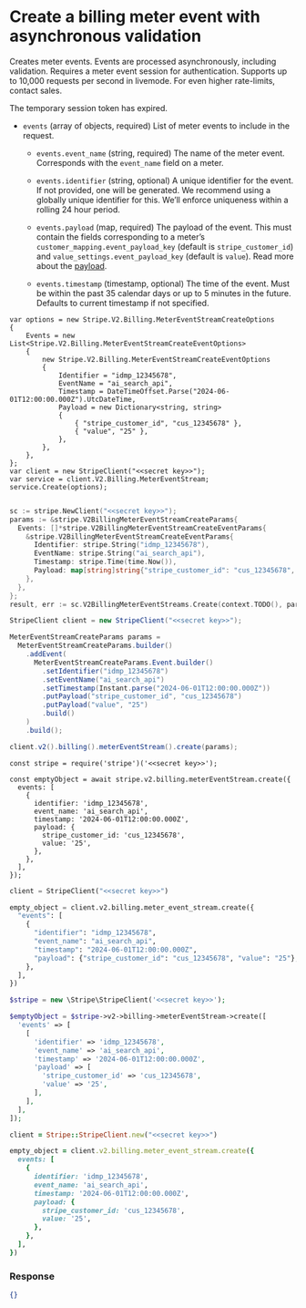# Create a billing meter event with asynchronous validation

Creates meter events. Events are processed asynchronously, including validation. Requires a meter event session for authentication. Supports up to 10,000 requests per second in livemode. For even higher rate-limits, contact sales.

The temporary session token has expired.

- `events` (array of objects, required)
  List of meter events to include in the request.

  - `events.event_name` (string, required)
    The name of the meter event. Corresponds with the `event_name` field on a meter.

  - `events.identifier` (string, optional)
    A unique identifier for the event. If not provided, one will be generated.
    We recommend using a globally unique identifier for this. We’ll enforce
    uniqueness within a rolling 24 hour period.

  - `events.payload` (map, required)
    The payload of the event. This must contain the fields corresponding to a meter’s
    `customer_mapping.event_payload_key` (default is `stripe_customer_id`) and
    `value_settings.event_payload_key` (default is `value`). Read more about
    the
    [payload](https://docs.stripe.com/billing/subscriptions/usage-based/recording-usage#payload-key-overrides).

  - `events.timestamp` (timestamp, optional)
    The time of the event. Must be within the past 35 calendar days or up to
    5 minutes in the future. Defaults to current timestamp if not specified.

```dotnet
var options = new Stripe.V2.Billing.MeterEventStreamCreateOptions
{
    Events = new List<Stripe.V2.Billing.MeterEventStreamCreateEventOptions>
    {
        new Stripe.V2.Billing.MeterEventStreamCreateEventOptions
        {
            Identifier = "idmp_12345678",
            EventName = "ai_search_api",
            Timestamp = DateTimeOffset.Parse("2024-06-01T12:00:00.000Z").UtcDateTime,
            Payload = new Dictionary<string, string>
            {
                { "stripe_customer_id", "cus_12345678" },
                { "value", "25" },
            },
        },
    },
};
var client = new StripeClient("<<secret key>>");
var service = client.V2.Billing.MeterEventStream;
service.Create(options);
```

```go

sc := stripe.NewClient("<<secret key>>");
params := &stripe.V2BillingMeterEventStreamCreateParams{
  Events: []*stripe.V2BillingMeterEventStreamCreateEventParams{
    &stripe.V2BillingMeterEventStreamCreateEventParams{
      Identifier: stripe.String("idmp_12345678"),
      EventName: stripe.String("ai_search_api"),
      Timestamp: stripe.Time(time.Now()),
      Payload: map[string]string{"stripe_customer_id": "cus_12345678", "value": "25"},
    },
  },
};
result, err := sc.V2BillingMeterEventStreams.Create(context.TODO(), params);
```

```java
StripeClient client = new StripeClient("<<secret key>>");

MeterEventStreamCreateParams params =
  MeterEventStreamCreateParams.builder()
    .addEvent(
      MeterEventStreamCreateParams.Event.builder()
        .setIdentifier("idmp_12345678")
        .setEventName("ai_search_api")
        .setTimestamp(Instant.parse("2024-06-01T12:00:00.000Z"))
        .putPayload("stripe_customer_id", "cus_12345678")
        .putPayload("value", "25")
        .build()
    )
    .build();

client.v2().billing().meterEventStream().create(params);
```

```node
const stripe = require('stripe')('<<secret key>>');

const emptyObject = await stripe.v2.billing.meterEventStream.create({
  events: [
    {
      identifier: 'idmp_12345678',
      event_name: 'ai_search_api',
      timestamp: '2024-06-01T12:00:00.000Z',
      payload: {
        stripe_customer_id: 'cus_12345678',
        value: '25',
      },
    },
  ],
});
```

```python
client = StripeClient("<<secret key>>")

empty_object = client.v2.billing.meter_event_stream.create({
  "events": [
    {
      "identifier": "idmp_12345678",
      "event_name": "ai_search_api",
      "timestamp": "2024-06-01T12:00:00.000Z",
      "payload": {"stripe_customer_id": "cus_12345678", "value": "25"},
    },
  ],
})
```

```php
$stripe = new \Stripe\StripeClient('<<secret key>>');

$emptyObject = $stripe->v2->billing->meterEventStream->create([
  'events' => [
    [
      'identifier' => 'idmp_12345678',
      'event_name' => 'ai_search_api',
      'timestamp' => '2024-06-01T12:00:00.000Z',
      'payload' => [
        'stripe_customer_id' => 'cus_12345678',
        'value' => '25',
      ],
    ],
  ],
]);
```

```ruby
client = Stripe::StripeClient.new("<<secret key>>")

empty_object = client.v2.billing.meter_event_stream.create({
  events: [
    {
      identifier: 'idmp_12345678',
      event_name: 'ai_search_api',
      timestamp: '2024-06-01T12:00:00.000Z',
      payload: {
        stripe_customer_id: 'cus_12345678',
        value: '25',
      },
    },
  ],
})
```

### Response

```json
{}
```
